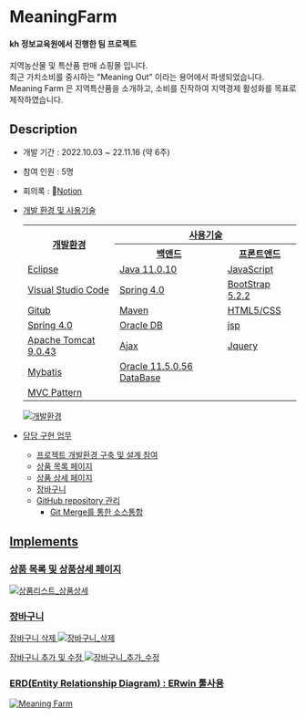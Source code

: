 # MeaningFarm

#### kh 정보교육원에서 진행한 팀 프로젝트
<p>
지역농산물 및 특산품 판매 쇼핑몰 입니다.<br />
최근 가치소비를 중시하는 "Meaning Out" 이라는 용어에서 파생되었습니다.<br />
Meaning Farm 은 지역특산품을 소개하고, 소비를 진작하여 지역경제 활성화를 목표로 제작하였습니다.
</p>

## Description
- 개발 기간 : 2022.10.03 ~ 22.11.16 (약 6주)
- 참여 인원 : 5명
- 회의록 : 📒<a href="https://messenger-kh.notion.site/86c8876e465c4caa8703e6c844bf3a48">Notion
- 개발 환경 및 사용기술
    <table>
      <tr style="text : center">
        <th rowspan="2">개발환경</th>
        <th colspan="2">사용기술</th>
      </tr>
      <tr>
        <th>백앤드</th>
        <th>프론트앤드</th>
      </tr>
      <tr>
        <td>Eclipse</td>
        <td>Java 11.0.10</td>
        <td>JavaScript</td>
      </tr>
      <tr>
        <td>Visual Studio Code</td>
        <td>Spring 4.0</td>
        <td>BootStrap 5.2.2</td>
      </tr>
      <tr>
        <td>Gitub</td>
        <td>Maven</td>
        <td>HTML5/CSS</td>
      </tr>
      <tr>
        <td>Spring 4.0</td>
        <td>Oracle DB</td>
        <td>jsp</td>
      </tr>
      <tr>
        <td>Apache Tomcat 9.0.43</td>
        <td>Ajax</td>
        <td>Jquery</td>
      </tr>
      <tr>
        <td>Mybatis</td>
        <td>Oracle 11.5.0.56 DataBase</td>
        <td></td>
      </tr>
      <tr>
        <td>MVC Pattern</td>
        <td></td>
        <td></td>
      </tr>
    </table>
    
    ![개발환경](https://user-images.githubusercontent.com/98031858/205435270-23a6037c-7070-4dbc-ab68-5542cff76fa1.jpg)

  
- 담당 구현 업무
  - 프로젝트 개발환경 구축 및 설계 참여
  - 상품 목록 페이지
  - 상품 상세 페이지
  - 장바구니 
  - GitHub repository 관리
    - Git Merge를 통한 소스통합

## Implements
### 상품 목록 및 상품상세 페이지
  ![상품리스트_상품상세](https://user-images.githubusercontent.com/98031858/205434587-1ac277c7-3a3d-4ef4-bf3e-6f05292b1f1e.gif)
  
### 장바구니
장바구니 삭제
  ![장바구니_삭제](https://user-images.githubusercontent.com/98031858/205434731-c43f5fd7-b53a-477a-9ef0-5a0636f26fe9.gif)

    
장바구니 추가 및 수정
  ![장바구니_추가_수정](https://user-images.githubusercontent.com/98031858/205434734-8c801211-5d36-429c-a9df-fe9652ce3f67.gif)

### ERD(Entity Relationship Diagram) : ERwin 툴사용 
  ![Meaning Farm](https://user-images.githubusercontent.com/98031858/202108666-c7389c85-ce1d-427c-8e0e-ab38d89e7bcb.jpg)


